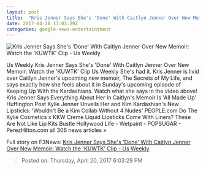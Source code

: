 ```yaml
---
layout: post
title:  "Kris Jenner Says She's 'Done' With Caitlyn Jenner Over New Memoir: Watch the 'KUWTK' Clip - Us Weekly"
date: 2017-04-20 13:03:29Z
categories: google-news-entertaintment
---
```


![Kris Jenner Says She's 'Done' With Caitlyn Jenner Over New Memoir: Watch the 'KUWTK' Clip - Us Weekly](http://img.usmagazine.com/social/kris-jenner-b3aba4e1-65fb-403f-892a-bc0b7056c851.jpg)

Us Weekly Kris Jenner Says She's 'Done' With Caitlyn Jenner Over New Memoir: Watch the 'KUWTK' Clip Us Weekly She's had it. Kris Jenner is livid over Caitlyn Jenner's upcoming new memoir, The Secrets of My Life, and says exactly how she feels about it in Sunday's upcoming episode of Keeping Up With the Kardashians. Watch what she says in the video above! Kris Jenner Says Everything About Her In Caitlyn's Memoir Is 'All Made Up' Huffington Post Kylie Jenner Unveils Her and Kim Kardashian's New Lipsticks: 'Wouldn't Be a Kim Collab Without 4 Nudes' PEOPLE.com Do The Kylie Cosmetics x KKW Creme Liquid Lipsticks Come With Liners? These Are Not Like Lip Kits Bustle Hollywood Life - Wetpaint - POPSUGAR - PerezHilton.com all 306 news articles »


Full story on F3News: [Kris Jenner Says She's 'Done' With Caitlyn Jenner Over New Memoir: Watch the 'KUWTK' Clip - Us Weekly](http://www.f3nws.com/n/V2dTxD)

> Posted on: Thursday, April 20, 2017 6:03:29 PM
